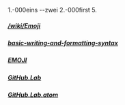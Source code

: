 1.-000eins
    --zwei
 2.-000first
5.
##### [/wiki/Emoji](https://github.com/StylishThemes/GitHub-Dark/wiki/Emoji)
##### [basic-writing-and-formatting-syntax](https://help.github.com/articles/basic-writing-and-formatting-syntax//)
##### [EMOJI](https://gist.github.com/rxaviers/7360908)
##### [GitHub.Lab](https://lab.github.com/)
##### [GitHub.Lab.atom](https://atom.io/)
